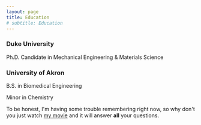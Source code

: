 ```yaml
---
layout: page
title: Education
# subtitle: Education
---
```



### Duke University 

Ph.D. Candidate in Mechanical Engineering & Materials Science

### University of Akron

B.S. in Biomedical Engineering

Minor in Chemistry




To be honest, I'm having some trouble remembering right now, so why don't you just watch [my movie](https://en.wikipedia.org/wiki/The_Princess_Bride_%28film%29) and it will answer **all** your questions.
